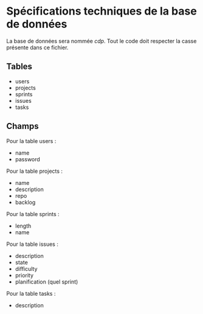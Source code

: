 # Spécifications techniques de la base de données

La base de données sera nommée *cdp*.
Tout le code doit respecter la casse présente dans ce fichier.

## Tables

- users
- projects
- sprints
- issues
- tasks

## Champs

Pour la table users :

- name
- password

Pour la table projects :

- name
- description
- repo
- backlog

Pour la table sprints :

- length
- name

Pour la table issues :

- description
- state
- difficulty
- priority
- planification (quel sprint)

Pour la table tasks :

- description